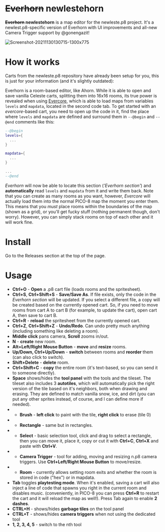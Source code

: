 # ~~Everhorn~~ newlestehorn

**~~Everhorn~~ newlestehorn** is a map editor for the newleste.p8 project. It's a newlest.p8-specific version of Everhorn with UI improvements and all-new Camera Trigger support by @gonengazit!

![Screenshot-20211130130715-1300x775](https://user-images.githubusercontent.com/25254726/144027364-2d52db9a-af81-4254-8b3e-228ecb20423a.png)

# How it works

Carts from the newleste.p8 repository have already been setup for you, this is just for your information (and it's slightly outdated):

Everhorn is a room-based editor, like Ahorn. While it is able to open and save vanilla Celeste carts, splitting them into 16x16 rooms, its true power is revealed when using [Evercore](https://github.com/CelesteClassic/evercore), which is able to load maps from variables `levels` and `mapdata`, located in the second code tab. To get started with an *evercore*-based cart, you need to open up the code in it, find the place where `levels` and `mapdata` are defined and surround them in `--@begin` and `--@end` comments like this:

```lua
--@begin
levels={
  ...
}

mapdata={
  ...
}

...
--@end
```

*Everhorn* will now be able to locate this section (*'Everhorn section'*) and **automatically** read `levels` and `mapdata` from it and write them back. Note that you can create as many rooms as you want, however, *Evercore* will actually load them into the normal PICO-8 map the moment you enter them. This means that you *must* place rooms within the boundaries of the map (shown as a grid), or you'll get fucky stuff (nothing permanent though, don't worry). However, you can simply stack rooms on top of each other and it will work fine.

# Install

Go to the Releases section at the top of the page.

# Usage

* **Ctrl+O** - **Open** a .p8 cart file (loads rooms and the spritesheet).
* **Ctrl+S**, **Ctrl+Shift+S** - **Save/Save As**. If file exists, only the code in the *Everhorn section* will be updated. If you select a different file, a copy will be created based on the currently opened cart. So, if you need to move rooms from cart A to cart B (for example, to update the cart), open cart A, then save to cart B.
* **Ctrl+R** - **reload** the spritesheet from the currently opened cart.
* **Ctrl+Z**, **Ctrl+Shift+Z** - **Undo/Redo**. Can undo pretty much anything (including something like deleting a room).
* **Middle click** pans camera, **Scroll** zooms in/out.
* **N** - **create** new room.
* **Alt+Left/Right Mouse Button** - **move** and **resize** rooms.
* **Up/Down, Ctrl+Up/Down** - **switch** between rooms and **reorder** them (can also click to switch).
* **Shift+Delete** - **delete** room.
* **Ctrl+Shift+C** - **copy** the entire room (it's text-based, so you can send it to someone directly).
* **Space** shows/hides the **tool panel** with the tools and the tileset. The tileset also includes 3 **autotiles**, which will automatically pick the right version of the tile based on it's neighbors, both when drawing and erasing. They are defined to match vanilla snow, ice, and dirt (you can put any other sprites instead, of course, and I can define more if needed).
* * **Brush** - **left click** to paint with the tile, **right click** to erase (tile 0)
* * **Rectangle** - same but in rectangles.
* * **Select** - basic selection tool, click and drag to select a rectangle, then you can move it, place it, copy or cut it with **Ctrl+C**, **Ctrl+X** and paste with **Ctrl+V**.
* * **Camera Trigger** - tool for adding, moving and resizing n.p8 camera triggers. Use **Ctrl+Left/Right Mouse Button** to move/resize.
* * **Room** - currently allows setting room exits and whether the room is stored in code ("hex") or in mapdata.
* **Tab** toggles **playtesting mode**. When it's enabled, saving a cart will also inject a line of code that spawns you right in the current room and disables music. (conveniently, in PICO-8 you can press **Ctrl+R** to restart the cart and it will reload the map as well!). Press Tab again to enable **2 dashes**.
* **CTRL+H** - shows/hides **garbage tiles** on the tool panel
* **CTRL+T** - shows/hides **camera triggers** when not using the dedicated tool
* **1, 2, 3, 4, 5** - switch to the nth tool
